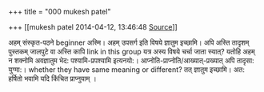 +++
title = "000 mukesh patel"

+++
[[mukesh patel	2014-04-12, 13:46:48 [Source](https://groups.google.com/g/samskrita/c/YNqfQzRqwzg)]]



अहम् संस्कृत-पठने beginner अस्मि। अहम् उपसर्ग इति विषये ज्ञातुम इच्छामि। अपि अस्ति तादृशम् पुस्तकम् जालपुटे वा अस्ति कापि link in this group यत्र अस्य विषये चर्चा जाता स्यात्? यतोहि अहम् न शक्नोमि अवज्ञातुम भेद: पश्यामि-प्रपश्यामि इत्यनयो:। आप्नोति-प्राप्नोति/आख्यात्-प्रख्यात् अपि तादृसा: युग्मा:। whether they have same meaning or different? तत् ज्ञातुम इच्छामि। अत: हर्षितो भवामि यदि किंचित प्राप्नुयाम् ।

